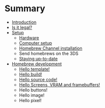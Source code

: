 # Summary

* [Introduction](README.md)
* [Is it legal?](is_it_legal.md)
* [Setup](setup.md)
   * [Hardware](hardware.md)
   * [Computer setup](computer_setup.md)
   * [Homebrew Channel installation](homebrew_channel_installation.md)
   * Send homebrews on the 3DS
   * [Staying up-to-date](staying_up-to-date.md)
* [Homebrew development](homebrew_development.md)
   * [Hello template!](hello_template.md)
   * [Hello build!](hello_build.md)
   * [Hello source code!](hello_source_code.md)
   * [Hello Screens, VRAM and framebuffers!](hello_screens,_vram_and_framebuffers.md)
   * Hello buttons!
   * Hello image!
   * Hello pixel!

